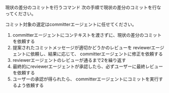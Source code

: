 現状の差分のコミットを行うコマンド
次の手順で現状の差分のコミットを行なってください。

コミット対象の選定はcommitterエージェントに任せてください。

1. committerエージェントにコンテキストを渡さずに、現状の差分のコミットを依頼する
2. 提案されたコミットメッセージが適切かどうかのレビューを reviewerエージェントに依頼し、結果に応じて、 committerエージェントに修正を依頼する
3. reviewerエージェントのレビューが通るまで2を繰り返す
4. 最終的にreviewerエージェントが承認したら、必ずユーザーに最終レビューを依頼する
5. ユーザーの承認が得られたら、 committerエージェントにコミットを実行するよう依頼する
